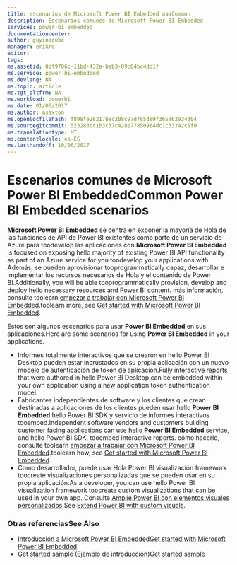 ```yaml
---
title: escenarios de Microsoft Power BI Embedded aaaCommon
description: Escenarios comunes de Microsoft Power BI Embedded
services: power-bi-embedded
documentationcenter: 
author: guyinacube
manager: erikre
editor: 
tags: 
ms.assetid: 0bf9706c-11bd-432a-bab3-89c04bc4dd1f
ms.service: power-bi-embedded
ms.devlang: NA
ms.topic: article
ms.tgt_pltfrm: NA
ms.workload: powerbi
ms.date: 01/06/2017
ms.author: asaxton
ms.openlocfilehash: f898fe26217b8c208c97df65de9f365a62934d04
ms.sourcegitcommit: 523283cc1b3c37c428e77850964dc1c33742c5f0
ms.translationtype: MT
ms.contentlocale: es-ES
ms.lasthandoff: 10/06/2017
---
```

# <a name="common-power-bi-embedded-scenarios"></a><span data-ttu-id="a0b43-103">Escenarios comunes de Microsoft Power BI Embedded</span><span class="sxs-lookup"><span data-stu-id="a0b43-103">Common Power BI Embedded scenarios</span></span>
<span data-ttu-id="a0b43-104">**Microsoft Power BI Embedded** se centra en exponer la mayoría de Hola de las funciones de API de Power BI existentes como parte de un servicio de Azure para toodevelop las aplicaciones con.</span><span class="sxs-lookup"><span data-stu-id="a0b43-104">**Microsoft Power BI Embedded** is focused on exposing hello majority of existing Power BI API functionality as part of an Azure service for you toodevelop your applications with.</span></span>  <span data-ttu-id="a0b43-105">Además, se pueden aprovisionar tooprogrammatically capaz, desarrollar e implementar los recursos necesarios de Hola y el contenido de Power BI.</span><span class="sxs-lookup"><span data-stu-id="a0b43-105">Additionally, you will be able tooprogrammatically provision, develop and deploy hello necessary resources and Power BI content.</span></span> <span data-ttu-id="a0b43-106">más información, consulte toolearn [empezar a trabajar con Microsoft Power BI Embedded](power-bi-embedded-get-started.md).</span><span class="sxs-lookup"><span data-stu-id="a0b43-106">toolearn more, see [Get started with Microsoft Power BI Embedded](power-bi-embedded-get-started.md).</span></span>

<span data-ttu-id="a0b43-107">Estos son algunos escenarios para usar **Power BI Embedded** en sus aplicaciones.</span><span class="sxs-lookup"><span data-stu-id="a0b43-107">Here are some scenarios for using **Power BI Embedded** in your applications.</span></span>

* <span data-ttu-id="a0b43-108">Informes totalmente interactivos que se crearon en hello Power BI Desktop pueden estar incrustados en su propia aplicación con un nuevo modelo de autenticación de token de aplicación.</span><span class="sxs-lookup"><span data-stu-id="a0b43-108">Fully interactive reports that were authored in hello Power BI Desktop can be embedded within your own application using a new application token authentication model.</span></span>
* <span data-ttu-id="a0b43-109">Fabricantes independientes de software y los clientes que crean destinadas a aplicaciones de los clientes pueden usar hello **Power BI Embedded** hello Power BI SDK y servicio de informes interactivos tooembed.</span><span class="sxs-lookup"><span data-stu-id="a0b43-109">Independent software vendors and customers building customer facing applications can use hello **Power BI Embedded** service, and hello Power BI SDK, tooembed interactive reports.</span></span> <span data-ttu-id="a0b43-110">cómo hacerlo, consulte toolearn [empezar a trabajar con Microsoft Power BI Embedded](power-bi-embedded-get-started.md).</span><span class="sxs-lookup"><span data-stu-id="a0b43-110">toolearn how, see [Get started with Microsoft Power BI Embedded](power-bi-embedded-get-started.md).</span></span>
* <span data-ttu-id="a0b43-111">Como desarrollador, puede usar Hola Power BI visualización framework toocreate visualizaciones personalizadas que se pueden usar en su propia aplicación.</span><span class="sxs-lookup"><span data-stu-id="a0b43-111">As a developer, you can use hello Power BI visualization framework toocreate custom visualizations that can be used in your own app.</span></span> <span data-ttu-id="a0b43-112">Consulte [Amplíe Power BI con elementos visuales personalizados](https://powerbi.microsoft.com/custom-visuals/).</span><span class="sxs-lookup"><span data-stu-id="a0b43-112">See [Extend Power BI with custom visuals](https://powerbi.microsoft.com/custom-visuals/).</span></span>

### <a name="see-also"></a><span data-ttu-id="a0b43-113">Otras referencias</span><span class="sxs-lookup"><span data-stu-id="a0b43-113">See Also</span></span>
* [<span data-ttu-id="a0b43-114">Introducción a Microsoft Power BI Embedded</span><span class="sxs-lookup"><span data-stu-id="a0b43-114">Get started with Microsoft Power BI Embedded</span></span>](power-bi-embedded-get-started.md)
* [<span data-ttu-id="a0b43-115">Get started sample (Ejemplo de introducción)</span><span class="sxs-lookup"><span data-stu-id="a0b43-115">Get started sample</span></span>](power-bi-embedded-get-started.md)


